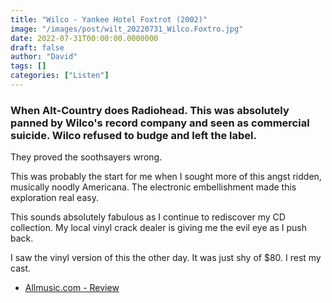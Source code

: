 ```yaml
---
title: "Wilco - Yankee Hotel Foxtrot (2002)"
image: "/images/post/wilt_20220731_Wilco.Foxtro.jpg"
date: 2022-07-31T00:00:00.0000000
draft: false
author: "David"
tags: []
categories: ["Listen"]
---
```

### When Alt-Country does Radiohead. This was absolutely panned by Wilco's record company and seen as commercial suicide. Wilco refused to budge and left the label.

 They proved the soothsayers wrong. 

 This was probably the start for me when I sought more of this angst ridden, musically noodly Americana. The electronic embellishment made this exploration real easy.

 This sounds absolutely fabulous as I continue to rediscover my CD collection. My local vinyl crack dealer is giving me the evil eye as I push back.

 I saw the vinyl version of this the other day. It was just shy of $80. I rest my cast.

-  [Allmusic.com - Review](https://www.allmusic.com/album/yankee-hotel-foxtrot-mw0000214901)